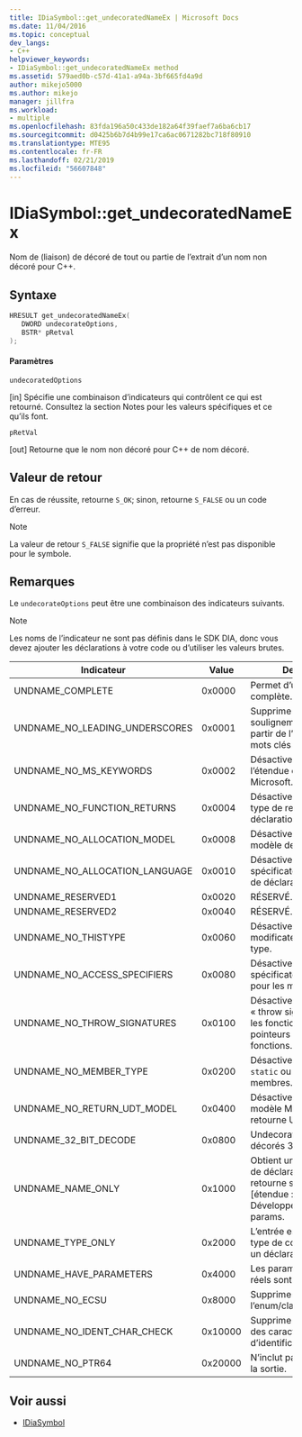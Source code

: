```yaml
---
title: IDiaSymbol::get_undecoratedNameEx | Microsoft Docs
ms.date: 11/04/2016
ms.topic: conceptual
dev_langs:
- C++
helpviewer_keywords:
- IDiaSymbol::get_undecoratedNameEx method
ms.assetid: 579aed0b-c57d-41a1-a94a-3bf665fd4a9d
author: mikejo5000
ms.author: mikejo
manager: jillfra
ms.workload:
- multiple
ms.openlocfilehash: 83fda196a50c433de182a64f39faef7a6ba6cb17
ms.sourcegitcommit: d0425b6b7d4b99e17ca6ac0671282bc718f80910
ms.translationtype: MTE95
ms.contentlocale: fr-FR
ms.lasthandoff: 02/21/2019
ms.locfileid: "56607848"
---
```

# <a name="idiasymbolgetundecoratednameex"></a>IDiaSymbol::get_undecoratedNameEx
Nom de (liaison) de décoré de tout ou partie de l’extrait d’un nom non décoré pour C++.

## <a name="syntax"></a>Syntaxe

```C++
HRESULT get_undecoratedNameEx( 
   DWORD undecorateOptions,
   BSTR* pRetval
);
```

#### <a name="parameters"></a>Paramètres
 `undecoratedOptions`

[in] Spécifie une combinaison d’indicateurs qui contrôlent ce qui est retourné. Consultez la section Notes pour les valeurs spécifiques et ce qu’ils font.

 `pRetVal`

[out] Retourne que le nom non décoré pour C++ de nom décoré.

## <a name="return-value"></a>Valeur de retour
 En cas de réussite, retourne `S_OK`; sinon, retourne `S_FALSE` ou un code d’erreur.

> [!NOTE]
>  La valeur de retour `S_FALSE` signifie que la propriété n’est pas disponible pour le symbole.

## <a name="remarks"></a>Remarques
 Le `undecorateOptions` peut être une combinaison des indicateurs suivants.

> [!NOTE]
>  Les noms de l’indicateur ne sont pas définis dans le SDK DIA, donc vous devez ajouter les déclarations à votre code ou d’utiliser les valeurs brutes.

|Indicateur|Value|Description|
|----------|-----------|-----------------|
|UNDNAME_COMPLETE|0x0000|Permet d’undecoration complète.|
|UNDNAME_NO_LEADING_UNDERSCORES|0x0001|Supprime des traits de soulignement de début à partir de l’étendue des mots clés de Microsoft.|
|UNDNAME_NO_MS_KEYWORDS|0x0002|Désactive l’expansion de l’étendue des mots clés de Microsoft.|
|UNDNAME_NO_FUNCTION_RETURNS|0x0004|Désactive l’expansion du type de retour pour une déclaration principale.|
|UNDNAME_NO_ALLOCATION_MODEL|0x0008|Désactive l’expansion du modèle de déclaration.|
|UNDNAME_NO_ALLOCATION_LANGUAGE|0x0010|Désactive l’expansion du spécificateur de langage de déclaration.|
|UNDNAME_RESERVED1|0x0020|RÉSERVÉ.|
|UNDNAME_RESERVED2|0x0040|RÉSERVÉ.|
|UNDNAME_NO_THISTYPE|0x0060|Désactive tous les modificateurs sur la `this` type.|
|UNDNAME_NO_ACCESS_SPECIFIERS|0x0080|Désactive l’expansion de spécificateurs d’accès pour les membres.|
|UNDNAME_NO_THROW_SIGNATURES|0x0100|Désactive l’expansion de « throw signatures » pour les fonctions et les pointeurs vers des fonctions.|
|UNDNAME_NO_MEMBER_TYPE|0x0200|Désactive l’expansion de `static` ou `virtual` membres.|
|UNDNAME_NO_RETURN_UDT_MODEL|0x0400|Désactive l’expansion du modèle Microsoft pour retourne UDT.|
|UNDNAME_32_BIT_DECODE|0x0800|Undecorates noms décorés 32 bits.|
|UNDNAME_NAME_ONLY|0x1000|Obtient uniquement le nom de déclaration principal ; retourne simplement [étendue ::] nom.  Développe un modèle params.|
|UNDNAME_TYPE_ONLY|0x2000|L’entrée est simplement un type de codage ; compose un déclarateur abstrait.|
|UNDNAME_HAVE_PARAMETERS|0x4000|Les paramètres de modèle réels sont disponibles.|
|UNDNAME_NO_ECSU|0x8000|Supprime l’enum/classe/struct/union.|
|UNDNAME_NO_IDENT_CHAR_CHECK|0x10000|Supprime la vérification des caractères d’identificateur valide.|
|UNDNAME_NO_PTR64|0x20000|N’inclut pas de ptr64 dans la sortie.|

## <a name="see-also"></a>Voir aussi
- [IDiaSymbol](../../debugger/debug-interface-access/idiasymbol.md)